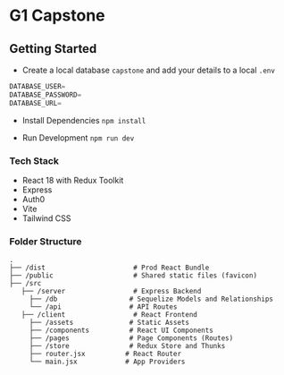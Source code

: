 # G1 Capstone

## Getting Started

- Create a local database `capstone` and add your details to a local `.env`

```js
DATABASE_USER=
DATABASE_PASSWORD=
DATABASE_URL=
```

- Install Dependencies
  `npm install`

- Run Development
  `npm run dev`

### Tech Stack

- React 18 with Redux Toolkit
- Express
- Auth0
- Vite
- Tailwind CSS

### Folder Structure

    .
    ├── /dist                      # Prod React Bundle
    ├── /public                    # Shared static files (favicon)
    ├── /src
       ├── /server                 # Express Backend
         ├── /db                  # Sequelize Models and Relationships
         └── /api                 # API Routes
       ├── /client                 # React Frontend
         ├── /assets              # Static Assets
         ├── /components          # React UI Components
         ├── /pages               # Page Components (Routes)
         ├── /store               # Redux Store and Thunks
         ├── router.jsx          # React Router
         └── main.jsx            # App Providers
